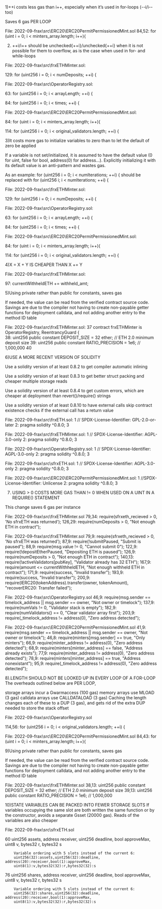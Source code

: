 1)++i costs less gas than i++, especially when it’s used in for-loops (--i/i-- too)

Saves 6 gas PER LOOP


File: 2022-09-frax\src\ERC20\ERC20PermitPermissionedMint.sol
  84,52:         for (uint i = 0; i < minters_array.length; i++){ 
  
 


2) ++i/i++ should be unchecked{++i}/unchecked{++i} when it is not possible for them to overflow,
as is the case when used in for- and while-loops    


File: 2022-09-frax\src\frxETHMinter.sol:

  129:         for (uint256 i = 0; i < numDeposits; ++i) {
 

File: 2022-09-frax\src\OperatorRegistry.sol:

   63:         for (uint256 i = 0; i < arrayLength; ++i) {
 

   84:         for (uint256 i = 0; i < times; ++i) {

File: 2022-09-frax\src\ERC20\ERC20PermitPermissionedMint.sol:

  84:         for (uint i = 0; i < minters_array.length; i++){ 



  114:             for (uint256 i = 0; i < original_validators.length; ++i) {


3)It costs more gas to initialize variables to zero than to let the default of zero be applied

If a variable is not set/initialized, it is assumed to have the default value (0 for uint, false for bool, address(0) for address…). Explicitly initializing it with its default value is an anti-pattern and wastes gas.

As an example: for (uint256 i = 0; i < numIterations; ++i) { should be replaced with for (uint256 i; i < numIterations; ++i) {  
 

File: 2022-09-frax\src\frxETHMinter.sol:

  129:         for (uint256 i = 0; i < numDeposits; ++i) {
 

File: 2022-09-frax\src\OperatorRegistry.sol:

   63:         for (uint256 i = 0; i < arrayLength; ++i) {
 

   84:         for (uint256 i = 0; i < times; ++i) {

File: 2022-09-frax\src\ERC20\ERC20PermitPermissionedMint.sol:

  84:         for (uint i = 0; i < minters_array.length; i++){ 



  114:             for (uint256 i = 0; i < original_validators.length; ++i) {


4)X = X + Y IS CHEAPER THAN X += Y 


File: 2022-09-frax\src\frxETHMinter.sol:

  97:             currentWithheldETH += withheld_amt;


5)Using private rather than public for constants, saves gas

If needed, the value can be read from the verified contract source code.
Savings are due to the compiler not having to create non-payable getter
functions for deployment calldata, and not adding another entry to the method ID table   
  
  
File: 2022-09-frax\src\frxETHMinter.sol:
  37  contract frxETHMinter is OperatorRegistry, ReentrancyGuard {    
  38:     uint256 public constant DEPOSIT_SIZE = 32 ether; // ETH 2.0 minimum deposit size
  39:     uint256 public constant RATIO_PRECISION = 1e6; // 1,000,000 
  40  

6)USE A MORE RECENT VERSION OF SOLIDITY

Use a solidity version of at least 0.8.2 to get compiler automatic inlining

Use a solidity version of at least 0.8.3 to get better struct packing and cheaper multiple storage reads

Use a solidity version of at least 0.8.4 to get custom errors, which are cheaper at deployment than revert()/require() strings

Use a solidity version of at least 0.8.10 to have external calls skip contract existence checks if the external call has a return value



File: 2022-09-frax\src\frxETH.sol:
  1  // SPDX-License-Identifier: GPL-2.0-or-later
  2: pragma solidity ^0.8.0;
  3  

File: 2022-09-frax\src\frxETHMinter.sol:
  1  // SPDX-License-Identifier: AGPL-3.0-only
  2: pragma solidity ^0.8.0;
  3  

File: 2022-09-frax\src\OperatorRegistry.sol:
  1  // SPDX-License-Identifier: AGPL-3.0-only
  2: pragma solidity ^0.8.0;
  3  

File: 2022-09-frax\src\sfrxETH.sol:
  1  // SPDX-License-Identifier: AGPL-3.0-only
  2: pragma solidity ^0.8.0;
  3  

File: 2022-09-frax\src\ERC20\ERC20PermitPermissionedMint.sol:
  1  //SPDX-License-Identifier: Unlicense
  2: pragma solidity ^0.8.0;
  3  


7) USING > 0 COSTS MORE GAS THAN != 0 WHEN USED ON A UINT IN A REQUIRE() STATEMENT

This change saves 6 gas per instance

File: 2022-09-frax\src\frxETHMinter.sol
  79,34:         require(sfrxeth_recieved > 0, 'No sfrxETH was returned');
  126,29:         require(numDeposits > 0, "Not enough ETH in contract"); 
    
File: 2022-09-frax\src\frxETHMinter.sol
  79,9:         require(sfrxeth_recieved > 0, 'No sfrxETH was returned');
  87,9:         require(!submitPaused, "Submit is paused");
  88,9:         require(msg.value != 0, "Cannot submit 0");
  122,9:         require(!depositEtherPaused, "Depositing ETH is paused");
  126,9:         require(numDeposits > 0, "Not enough ETH in contract");
  140,13:             require(!activeValidators[pubKey], "Validator already has 32 ETH");
  167,9:         require(amount <= currentWithheldETH, "Not enough withheld ETH in contract");
  171,9:         require(success, "Invalid transfer");
  193,9:         require(success, "Invalid transfer");
  200,9:         require(IERC20(tokenAddress).transfer(owner, tokenAmount), "recoverERC20: Transfer failed");

File: 2022-09-frax\src\OperatorRegistry.sol
  46,9:         require(msg.sender == timelock_address || msg.sender == owner, "Not owner or timelock");
  137,9:         require(numVals != 0, "Validator stack is empty");
  182,9:         require(numValidators() == 0, "Clear validator array first");
  203,9:         require(_timelock_address != address(0), "Zero address detected");

File: 2022-09-frax\src\ERC20\ERC20PermitPermissionedMint.sol
  41,9:         require(msg.sender == timelock_address || msg.sender == owner, "Not owner or timelock");
  46,8:        require(minters[msg.sender] == true, "Only minters");
  66,9:         require(minter_address != address(0), "Zero address detected");
  68,9:         require(minters[minter_address] == false, "Address already exists");
  77,9:         require(minter_address != address(0), "Zero address detected");
  78,9:         require(minters[minter_address] == true, "Address nonexistant");
  95,9:         require(_timelock_address != address(0), "Zero address detected"); 

8)<ARRAY>.LENGTH SHOULD NOT BE LOOKED UP IN EVERY LOOP OF A FOR-LOOP
The overheads outlined below are PER LOOP, 

storage arrays incur a Gwarmaccess (100 gas)
memory arrays use MLOAD (3 gas)
calldata arrays use CALLDATALOAD (3 gas)
Caching the length changes each of these to a DUP<N> (3 gas), and gets rid of the extra DUP<N> needed to store the stack offset
 

File: 2022-09-frax\src\OperatorRegistry.sol
 
  114,56:             for (uint256 i = 0; i < original_validators.length; ++i) {

File: 2022-09-frax\src\ERC20\ERC20PermitPermissionedMint.sol
  84,43:         for (uint i = 0; i < minters_array.length; i++){ 
  

9)Using private rather than public for constants, saves gas

If needed, the value can be read from the verified contract source code.
Savings are due to the compiler not having to create non-payable getter
functions for deployment calldata, and not adding another entry to the method ID table


File: 2022-09-frax\src\frxETHMinter.sol
  38,13:     uint256 public constant DEPOSIT_SIZE = 32 ether; // ETH 2.0 minimum deposit size
  39,13:     uint256 public constant RATIO_PRECISION = 1e6; // 1,000,000 


10)STATE VARIABLES CAN BE PACKED INTO FEWER STORAGE SLOTS
If variables occupying the same slot are both written the same function or by the constructor,
avoids a separate Gsset (20000 gas). Reads of the variables are also cheaper

File: 2022-09-frax\src\sfrxETH.sol
  
60      uint256 assets,
        address receiver,
        uint256 deadline,
        bool approveMax,
        uint8 v,
        bytes32 r,
        bytes32 s
		
		Variable ordering with 5 slots instead of the current 6:
		uint256(32):assets,uint256(32):deadline, address(20):receiver,bool(1):approveMax,
		uint8(1):v,bytes32(32):r,bytes32(32):s
		
		
76		uint256 shares,
        address receiver,
        uint256 deadline,
        bool approveMax,
        uint8 v,
        bytes32 r,
        bytes32 s
		
		Variable ordering with 5 slots instead of the current 6:
		uint256(32):shares,uint256(32):deadline, address(20):receiver,bool(1):approveMax,
		uint8(1):v,bytes32(32):r,bytes32(32):s
		
		